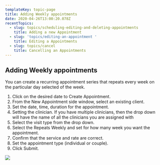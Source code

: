 ```yaml
---
templateKey: topic-page
title: Adding Weekly appointments
date: 2020-04-26T13:00:20.078Z
recentTopics:
  - slug: topics/scheduling-editing-and-deleting-appointments
    title: Adding a new Appointment
  - slug: 'topics/editing-an-appointment '
    title: Editing a Appointments
  - slug: topics/cancel
    title: Cancelling an Appointments
---
```

## Adding Weekly appointments

You can create a recurring appointment series that repeats every week on the particular day selected of the week.

1. Click on the desired date to Create Appointment.
2. From the New Appointment side window, select an existing client.
3. Set the date, time, duration for the appointment.
4. Setting the clinician. If you have multiple clinicians, then the drop down will have the name of all the clinicians you are assigned with 
5. Select the visit type from the drop down.
6. Select the Repeats Weekly and set for how many week you want the appointment.
7. Confirm that the service and rate are correct. 
8. Set the appointment type (individual or couple).
9. Click Submit. 

![](/img/weelky_appointments.png)
